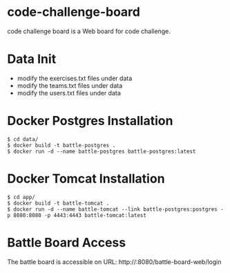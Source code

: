 # code-challenge-board
code challenge board is a Web board for code challenge.

# Data Init

- modify the exercises.txt files under data
- modify the teams.txt files under data
- modify the users.txt files under data

# Docker Postgres Installation
    $ cd data/
    $ docker build -t battle-postgres .
    $ docker run -d --name battle-postgres battle-postgres:latest

# Docker Tomcat Installation
    $ cd app/
    $ docker build -t battle-tomcat .
    $ docker run -d --name battle-tomcat --link battle-postgres:postgres -p 8080:8080 -p 4443:4443 battle-tomcat:latest

# Battle Board Access

The battle board is accessible on URL: http://<your-server>:8080/battle-board-web/login
